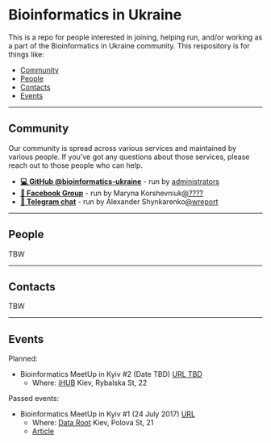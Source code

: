 # Bioinformatics in Ukraine

This is a repo for people interested in joining, helping run, and/or working as a part of the Bioinformatics in Ukraine community. This respository is for things like:

- [Community](#community)
- [People](#people)
- [Contacts](#contacts)
- [Events](#events)

---

## Community

Our community is spread across various services and maintained by various people. If you've got any questions about those services, please reach out to those people who can help.

* [**💻 GitHub @bioinformatics-ukraine**](https://github.com/bioinformatics-ukraine) - run by [administrators](https://github.com/orgs/bioinformatics-ukraine/people?utf8=%E2%9C%93&query=role%3Aowner+)
* [**👥 Facebook Group**](https://www.facebook.com/groups/bioinformaticsUA) - run by Maryna Korshevniuk[@????](https://github.com/?????) 
* [**💬 Telegram chat**](https://t.me/joinchat/CHZ6jUNghHbchyfSUbg5tA) - run by Alexander Shynkarenko[@wreport](https://github.com/wreport)

---

## People
TBW

---

## Contacts
TBW

---

## Events

Planned:
* Bioinformatics MeetUp in Kyiv #2 (Date TBD) [URL TBD]()
   + Where: [iHUB](https://www.coworking.com.ua/ihub) Kiev, Rybalska St, 22

Passed events:
* Bioinformatics MeetUp in Kyiv #1 (24 July 2017) [URL](https://www.facebook.com/events/1750930518539936)
   + Where: [Data Root](https://www.facebook.com/dataroot.consulting) Kiev, Polova St, 21 
   + [Article](http://telegra.ph/Bioinformatics-MeetUp-in-Kyiv-1-07-25)
